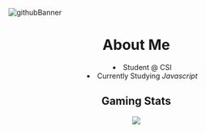 <!--
**Alex-z01/Alex-z01** is a ✨ _special_ ✨ repository because its `README.md` (this file) appears on your GitHub profile.

Here are some ideas to get you started:

- 🔭 I’m currently working on ...
- 🌱 I’m currently learning ...
- 👯 I’m looking to collaborate on ...
- 🤔 I’m looking for help with ...
- 💬 Ask me about ...
- 📫 How to reach me: ...
- 😄 Pronouns: ...
- ⚡ Fun fact: ...
-->

<style>
  ul {
      text-align: center;
      list-style-position: inside;
  }
</style>

![githubBanner](https://user-images.githubusercontent.com/69604949/165014619-b3059202-9abd-4f30-856b-de5f1d9ad531.gif)

<div align='center'>
  <h1> About Me </h1>
  <ul>
    <li>Student @ CSI</li>
    <li>Currently Studying <i>Javascript</i> </li>
  </ul>

  <h2> Gaming Stats </h2>
  <img src="https://steam-stat.vercel.app/api?profileName=zchicken"/>

</div>
